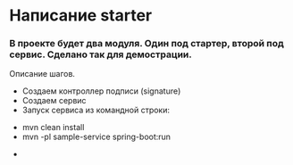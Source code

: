 # Написание starter

### В проекте будет два модуля. Один под стартер, второй под сервис. Сделано так для демострации.


Описание шагов.

* Создаем контроллер подписи (signature)
* Создаем сервис
* Запуск сервиса из командной строки: 
 - mvn clean install
 - mvn -pl sample-service spring-boot:run

* 

